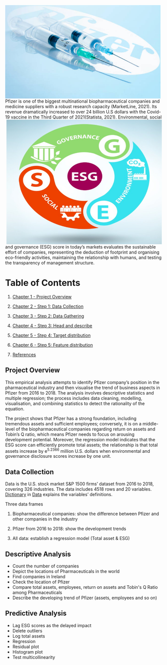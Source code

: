 <img src="./Images/Pfizer.jpg" align = "left" width = "500" height = "300" />
Pfizer is one of the biggest multinational biopharmaceutical companies and medicine suppliers with a robust research capacity (MarketLine, 2021). Its revenue dramatically increased to over 24 billion U.S dollars with the Covid-19 vaccine in the Third Quarter of 2021(Statista, 2021). 

<img src="./Images/ESG.jpg" align = "right" width = "500" height = "400" />
Environmental, social and governance (ESG) score in today’s markets evaluates the sustainable effort of companies, representing the deduction of footprint and organising eco-friendly activities, maintaining the relationship with humans, and testing the transparency of management structure. 

# Table of Contents
1. [Chapter 1 - Project Overview](#ch1)
1. [Chapter 2 - Step 1: Data Collection](#ch2)
1. [Chapter 3 - Step 2: Data Gathering](#ch3)
1. [Chapter 4 - Step 3: Head and describe](#ch4)
1. [Chapter 5 - Step 4: Target distribution](#ch5)
1. [Chapter 6 - Step 5: Feature distribution](#ch6)

1. [References](#ch90)

<a id = "ch1"></a>
## Project Overview
This empirical analysis attempts to identify Pfizer company’s position in the pharmaceutical industry and then visualise the trend of business aspects in Pfizer from 2016 to 2018. The analysis involves descriptive statistics and multiple regression; the process includes data cleaning, modelling, visualisation, and combining statistics to detect the rationality of the equation. 

The project shows that Pfizer has a strong foundation, including tremendous assets and sufficient employees; conversely, it is on a middle-level of the biopharmaceutical companies regarding return on assets and Tobin’s Q ratio, which means Pfizer needs to focus on arousing development potential. Moreover, the regression model indicates that the ESG score can efficiently promote total assets; the relationship is that total assets increase by e<sup>5.2366</sup> million U.S. dollars when environmental and governance disclosure scores increase by one unit. 

<a id = "ch2"></a>
## Data Collection
Data is the U.S. stock market S&P 1500 firms’ dataset from 2016 to 2018, covering 326 industries. The data includes 4518 rows and 20 variables.
[Dictionary](#Dictionary) in [Data](#Data) explains the variables’ definitions.

Three data frames
1. Biopharmaceutical companies: show the difference between Pfizer and other companies in the industry

2. Pfizer from 2016 to 2018: show the development trends

3. All data: establish a regression model (Total asset & ESG)


## Descriptive Analysis
- Count the number of companies
- Depict the locations of Pharmaceuticals in the world
- Find companies in Ireland
- Check the location of Pfizer 
- Compare total assets, employees, return on assets and Tobin's Q Ratio among Pharmaceuticals
- Describe the developing trend of Pfizer (assets, employees and so on)

## Predictive Analysis
- Lag ESG scores as the delayed impact 
- Delete outliers
- Log total assets
- Regression 
- Residual plot 
- Histogram plot
- Test multicollinearity


